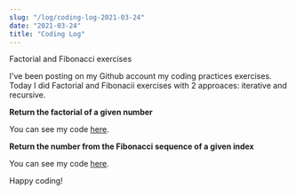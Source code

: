 ```yaml
---
slug: "/log/coding-log-2021-03-24"
date: "2021-03-24"
title: "Coding Log"
---
```


Factorial and Fibonacci exercises

<p>I've been posting on my Github account my coding practices exercises. Today I did Factorial and Fibonacii exercises with 2 approaces: iterative and recursive.</p>

<p style="font-weight: bold">Return the factorial of a given number</p>
<p>You can see my code <a href = 'https://github.com/andragh83/codingPractice/blob/master/factorial.js' target = '_blank'>here</a>.</p>

<p style="font-weight: bold">Return the number from the Fibonacci sequence of a given index</p>
<p>You can see my code <a href = 'https://github.com/andragh83/codingPractice/blob/master/fibonacci.js' target = '_blank'>here</a>.</p>
<p>Happy coding!</p>


